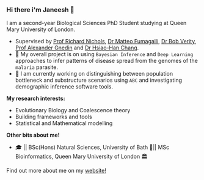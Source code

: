 ### Hi there i'm Janeesh 👋

I am a second-year Biological Sciences PhD Student studying at Queen Mary University of London.

- Supervised by [Prof Richard Nichols](https://www.qmul.ac.uk/sbbs/staff/richardnichols.html), [Dr Matteo Fumagalli](https://www.qmul.ac.uk/sbbs/staff/matteo-fumagalli.html), [Dr Bob Verity](https://www.imperial.ac.uk/people/r.verity), [Prof Alexander Gnedin](https://www.qmul.ac.uk/maths/profiles/gnedina.html) and [Dr Hsiao-Han Chang](https://ccdd.hsph.harvard.edu/people/hsiao-han-chang/).
- 📌 My overall project is on using `Bayesian Inference` and `Deep Learning` approaches to infer patterns of disease spread from the genomes of the `malaria` parasite.
- 🔭 I am currently working on distinguishing between population bottleneck and substructure scenarios using `ABC` and investigating demographic inference software tools.


**My research interests:**
- Evolutionary Biology and Coalescence theory
- Building frameworks and tools 
- Statistical and Mathematical modelling 


**Other bits about me!**
- 🎓 || BSc(Hons) Natural Sciences, University of Bath 🛁|| MSc Bioinformatics, Queen Mary University of London 🏛️
 

Find out more about me on my [website!](https://janeeshbansal.github.io/)

